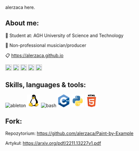 alerzaca here.

## About me:

:book: Student at: AGH University of Science and Technology

:musical_keyboard: Non-professional musician/producer

:clipboard: https://alerzaca.github.io

<img src="https://vectorflags.s3.amazonaws.com/flags/org-lgbt-button-01.png" width="20" height="20"/> <img src="https://vectorflags.s3.amazonaws.com/flags/pl-button-01.png" width="20" height="20" />  <img src="https://vectorflags.s3.amazonaws.com/flags/uk-button-01.png" width="20" height="20" />  <img src="https://vectorflags.s3.amazonaws.com/flags/ru-button-01.png" width="20" height="20" />  <img src="https://vectorflags.s3.amazonaws.com/flags/es-button-01.png" width="20" height="20"/>

## Skills, languages & tools:

<img src="https://upload.wikimedia.org/wikipedia/commons/b/bf/Ableton_Live_logo.png" alt="ableton" width="40" height="40"/> <img src="https://raw.githubusercontent.com/devicons/devicon/master/icons/linux/linux-original.svg" alt="linux" width="40" height="40"/> <img src="https://www.vectorlogo.zone/logos/gnu_bash/gnu_bash-icon.svg" alt="bash" width="40" height="40"/> <img src="https://raw.githubusercontent.com/devicons/devicon/master/icons/cplusplus/cplusplus-original.svg" alt="cplusplus" width="40" height="40"/> <img src="https://raw.githubusercontent.com/devicons/devicon/master/icons/python/python-original.svg" alt="python" width="40" height="40"/> <img src="https://raw.githubusercontent.com/devicons/devicon/master/icons/html5/html5-original-wordmark.svg" alt="html5" width="40" height="40"/>

## Fork:

Repozytorium: https://github.com/alerzaca/Paint-by-Example

Artykuł: https://arxiv.org/pdf/2211.13227v1.pdf
